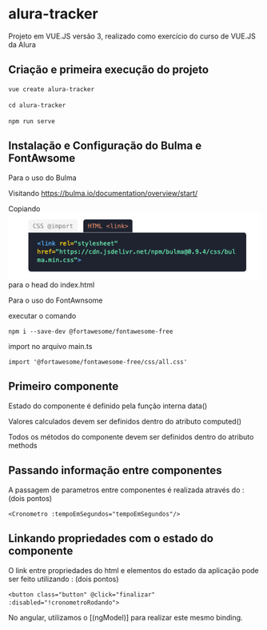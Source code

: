 # alura-tracker

Projeto em VUE.JS versão 3, realizado como exercício do curso de VUE.JS da Alura

## Criação e primeira execução do projeto
```
vue create alura-tracker

cd alura-tracker

npm run serve
```

## Instalação e Configuração do Bulma e FontAwsome

Para o uso do Bulma

Visitando https://bulma.io/documentation/overview/start/

Copiando ![img.png](img.png) para o head do index.html


Para o uso do FontAwnsome

executar o comando 
```
npm i --save-dev @fortawesome/fontawesome-free
```

import no arquivo main.ts
```
import '@fortawesome/fontawesome-free/css/all.css'
```


## Primeiro componente

Estado do componente é definido pela função interna data()

Valores calculados devem ser definidos dentro do atributo computed()

Todos os métodos do componente devem ser definidos dentro do atributo methods


## Passando informação entre componentes

A passagem de parametros entre componentes é realizada através do : (dois pontos)

```
<Cronometro :tempoEmSegundos="tempoEmSegundos"/>
```

## Linkando propriedades com o estado do componente

O link entre propriedades do html e elementos do estado da aplicação pode ser feito utilizando : (dois pontos)

```
<button class="button" @click="finalizar" :disabled="!cronometroRodando">
```
No angular, utilizamos o [(ngModel)] para realizar este mesmo binding.

